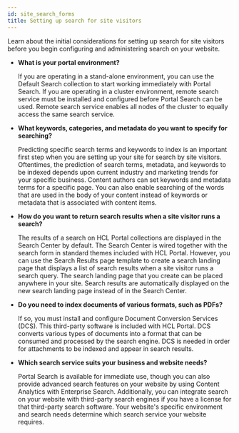 ```yaml
---
id: site_search_forms
title: Setting up search for site visitors
---
```


Learn about the initial considerations for setting up search for site visitors before you begin configuring and administering search on your website.

-   **What is your portal environment?**

    If you are operating in a stand-alone environment, you can use the Default Search collection to start working immediately with Portal Search. If you are operating in a cluster environment, remote search service must be installed and configured before Portal Search can be used. Remote search service enables all nodes of the cluster to equally access the same search service.

-   **What keywords, categories, and metadata do you want to specify for searching?**

    Predicting specific search terms and keywords to index is an important first step when you are setting up your site for search by site visitors. Oftentimes, the prediction of search terms, metadata, and keywords to be indexed depends upon current industry and marketing trends for your specific business. Content authors can set keywords and metadata terms for a specific page. You can also enable searching of the words that are used in the body of your content instead of keywords or metadata that is associated with content items.

-   **How do you want to return search results when a site visitor runs a search?**

    The results of a search on HCL Portal collections are displayed in the Search Center by default. The Search Center is wired together with the search form in standard themes included with HCL Portal. However, you can use the Search Results page template to create a search landing page that displays a list of search results when a site visitor runs a search query. The search landing page that you create can be placed anywhere in your site. Search results are automatically displayed on the new search landing page instead of in the Search Center.

-   **Do you need to index documents of various formats, such as PDFs?**

    If so, you must install and configure Document Conversion Services \(DCS\). This third-party software is included with HCL Portal. DCS converts various types of documents into a format that can be consumed and processed by the search engine. DCS is needed in order for attachments to be indexed and appear in search results.

-   **Which search service suits your business and website needs?**

    Portal Search is available for immediate use, though you can also provide advanced search features on your website by using Content Analytics with Enterprise Search. Additionally, you can integrate search on your website with third-party search engines if you have a license for that third-party search software. Your website's specific environment and search needs determine which search service your website requires.


